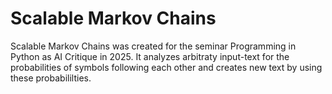 # Scalable Markov Chains
Scalable Markov Chains was created for the seminar Programming in Python as AI Critique in 2025. It analyzes arbitraty input-text for the probabilities of symbols following each other and creates new text by using these probabililties.
